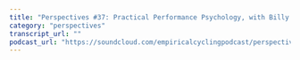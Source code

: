 ```yaml
---
title: "Perspectives #37: Practical Performance Psychology, with Billy Ryan"
category: "perspectives"
transcript_url: ""
podcast_url: "https://soundcloud.com/empiricalcyclingpodcast/perspectives-37-practical-performance-psychology-with-billy-ryan"
---
```


